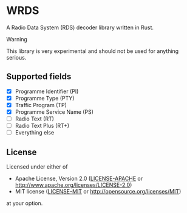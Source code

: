 # WRDS

A Radio Data System (RDS) decoder library written in Rust.

> [!WARNING]
> This library is very experimental and should not be used for anything serious.

## Supported fields
- [X] Programme Identifier (PI)
- [X] Programme Type (PTY)
- [X] Traffic Program (TP)
- [X] Programme Service Name (PS)
- [ ] Radio Text (RT)
- [ ] Radio Text Plus (RT+)
- [ ] Everything else

## License

Licensed under either of

- Apache License, Version 2.0 ([LICENSE-APACHE](LICENSE-APACHE) or
  http://www.apache.org/licenses/LICENSE-2.0)
- MIT license ([LICENSE-MIT](LICENSE-MIT) or http://opensource.org/licenses/MIT)

at your option.
